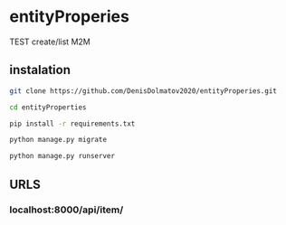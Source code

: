 # entityProperies 

TEST create/list M2M

## instalation

```bash
git clone https://github.com/DenisDolmatov2020/entityProperies.git

cd entityProperties

pip install -r requirements.txt

python manage.py migrate

python manage.py runserver
```

## URLS

### localhost:8000/api/item/
